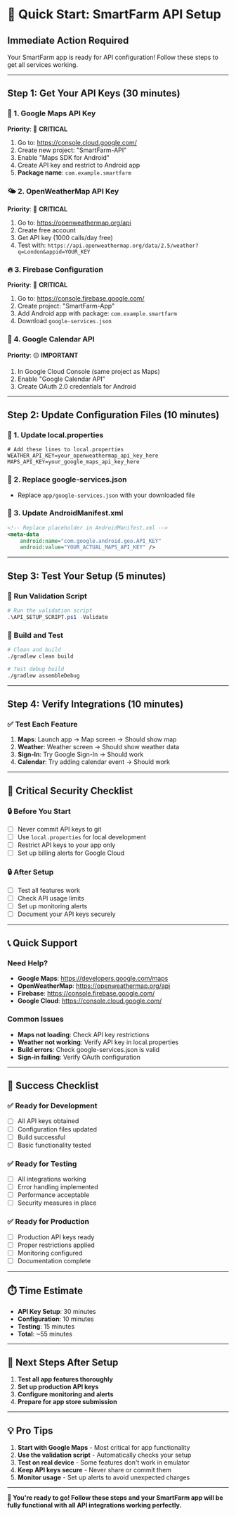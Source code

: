 # 🚀 Quick Start: SmartFarm API Setup

## **Immediate Action Required**

Your SmartFarm app is ready for API configuration! Follow these steps to get all services working.

---

## **Step 1: Get Your API Keys (30 minutes)**

### **🔑 1. Google Maps API Key**
**Priority**: 🔴 **CRITICAL**
1. Go to: https://console.cloud.google.com/
2. Create new project: "SmartFarm-API"
3. Enable "Maps SDK for Android"
4. Create API key and restrict to Android app
5. **Package name**: `com.example.smartfarm`

### **🌤️ 2. OpenWeatherMap API Key**
**Priority**: 🔴 **CRITICAL**
1. Go to: https://openweathermap.org/api
2. Create free account
3. Get API key (1000 calls/day free)
4. Test with: `https://api.openweathermap.org/data/2.5/weather?q=London&appid=YOUR_KEY`

### **🔥 3. Firebase Configuration**
**Priority**: 🔴 **CRITICAL**
1. Go to: https://console.firebase.google.com/
2. Create project: "SmartFarm-App"
3. Add Android app with package: `com.example.smartfarm`
4. Download `google-services.json`

### **📅 4. Google Calendar API**
**Priority**: 🟡 **IMPORTANT**
1. In Google Cloud Console (same project as Maps)
2. Enable "Google Calendar API"
3. Create OAuth 2.0 credentials for Android

---

## **Step 2: Update Configuration Files (10 minutes)**

### **📝 1. Update local.properties**
```properties
# Add these lines to local.properties
WEATHER_API_KEY=your_openweathermap_api_key_here
MAPS_API_KEY=your_google_maps_api_key_here
```

### **📱 2. Replace google-services.json**
- Replace `app/google-services.json` with your downloaded file

### **🔧 3. Update AndroidManifest.xml**
```xml
<!-- Replace placeholder in AndroidManifest.xml -->
<meta-data
    android:name="com.google.android.geo.API_KEY"
    android:value="YOUR_ACTUAL_MAPS_API_KEY" />
```

---

## **Step 3: Test Your Setup (5 minutes)**

### **🧪 Run Validation Script**
```powershell
# Run the validation script
.\API_SETUP_SCRIPT.ps1 -Validate
```

### **🔨 Build and Test**
```bash
# Clean and build
./gradlew clean build

# Test debug build
./gradlew assembleDebug
```

---

## **Step 4: Verify Integrations (10 minutes)**

### **✅ Test Each Feature**
1. **Maps**: Launch app → Map screen → Should show map
2. **Weather**: Weather screen → Should show weather data
3. **Sign-In**: Try Google Sign-In → Should work
4. **Calendar**: Try adding calendar event → Should work

---

## **🚨 Critical Security Checklist**

### **🔒 Before You Start**
- [ ] Never commit API keys to git
- [ ] Use `local.properties` for local development
- [ ] Restrict API keys to your app only
- [ ] Set up billing alerts for Google Cloud

### **🔒 After Setup**
- [ ] Test all features work
- [ ] Check API usage limits
- [ ] Set up monitoring alerts
- [ ] Document your API keys securely

---

## **📞 Quick Support**

### **Need Help?**
- **Google Maps**: https://developers.google.com/maps
- **OpenWeatherMap**: https://openweathermap.org/api
- **Firebase**: https://console.firebase.google.com/
- **Google Cloud**: https://console.cloud.google.com/

### **Common Issues**
- **Maps not loading**: Check API key restrictions
- **Weather not working**: Verify API key in local.properties
- **Build errors**: Check google-services.json is valid
- **Sign-in failing**: Verify OAuth configuration

---

## **🎯 Success Checklist**

### **✅ Ready for Development**
- [ ] All API keys obtained
- [ ] Configuration files updated
- [ ] Build successful
- [ ] Basic functionality tested

### **✅ Ready for Testing**
- [ ] All integrations working
- [ ] Error handling implemented
- [ ] Performance acceptable
- [ ] Security measures in place

### **✅ Ready for Production**
- [ ] Production API keys ready
- [ ] Proper restrictions applied
- [ ] Monitoring configured
- [ ] Documentation complete

---

## **⏱️ Time Estimate**

- **API Key Setup**: 30 minutes
- **Configuration**: 10 minutes
- **Testing**: 15 minutes
- **Total**: ~55 minutes

---

## **🚀 Next Steps After Setup**

1. **Test all app features thoroughly**
2. **Set up production API keys**
3. **Configure monitoring and alerts**
4. **Prepare for app store submission**

---

## **💡 Pro Tips**

1. **Start with Google Maps** - Most critical for app functionality
2. **Use the validation script** - Automatically checks your setup
3. **Test on real device** - Some features don't work in emulator
4. **Keep API keys secure** - Never share or commit them
5. **Monitor usage** - Set up alerts to avoid unexpected charges

---

**🎉 You're ready to go! Follow these steps and your SmartFarm app will be fully functional with all API integrations working perfectly.** 